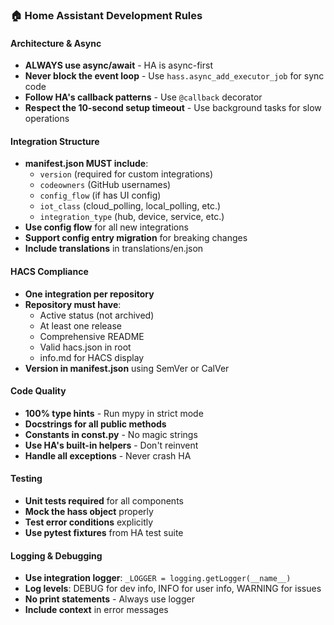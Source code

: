 ### 🏠 Home Assistant Development Rules

#### Architecture & Async
- **ALWAYS use async/await** - HA is async-first
- **Never block the event loop** - Use `hass.async_add_executor_job` for sync code
- **Follow HA's callback patterns** - Use `@callback` decorator
- **Respect the 10-second setup timeout** - Use background tasks for slow operations

#### Integration Structure
- **manifest.json MUST include**:
  - `version` (required for custom integrations)
  - `codeowners` (GitHub usernames)
  - `config_flow` (if has UI config)
  - `iot_class` (cloud_polling, local_polling, etc.)
  - `integration_type` (hub, device, service, etc.)
- **Use config flow** for all new integrations
- **Support config entry migration** for breaking changes
- **Include translations** in translations/en.json

#### HACS Compliance
- **One integration per repository**
- **Repository must have**:
  - Active status (not archived)
  - At least one release
  - Comprehensive README
  - Valid hacs.json in root
  - info.md for HACS display
- **Version in manifest.json** using SemVer or CalVer

#### Code Quality
- **100% type hints** - Run mypy in strict mode
- **Docstrings for all public methods**
- **Constants in const.py** - No magic strings
- **Use HA's built-in helpers** - Don't reinvent
- **Handle all exceptions** - Never crash HA

#### Testing
- **Unit tests required** for all components
- **Mock the hass object** properly
- **Test error conditions** explicitly
- **Use pytest fixtures** from HA test suite

#### Logging & Debugging
- **Use integration logger**: `_LOGGER = logging.getLogger(__name__)`
- **Log levels**: DEBUG for dev info, INFO for user info, WARNING for issues
- **No print statements** - Always use logger
- **Include context** in error messages